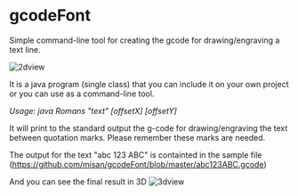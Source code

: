 # gcodeFont
Simple command-line tool for creating the gcode for drawing/engraving a text line.

![2dview](https://github.com/misan/gcodeFont/blob/master/2dview.png?raw=true)

It is a java program (single class) that you can include it on your own project or you can use as a command-line tool.

*Usage: java Romans "text" [offsetX] [offsetY]*

It will print to the standard output the g-code for drawing/engraving the text between quotation marks. Please remember these marks are needed.

The output for the text "abc 123 ABC" is containted in the sample file (https://github.com/misan/gcodeFont/blob/master/abc123ABC.gcode)

And you can see the final result in 3D
![3dview](https://github.com/misan/gcodeFont/blob/master/3dview.png?raw=true)
